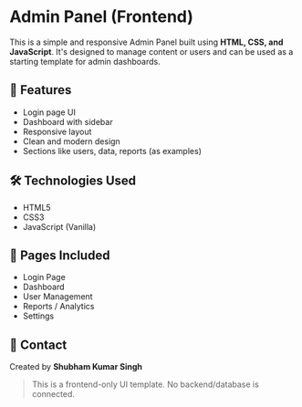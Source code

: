 # Admin Panel (Frontend)

This is a simple and responsive Admin Panel built using **HTML, CSS, and JavaScript**. It's designed to manage content or users and can be used as a starting template for admin dashboards.

## 🚀 Features

- Login page UI
- Dashboard with sidebar
- Responsive layout
- Clean and modern design
- Sections like users, data, reports (as examples)

## 🛠️ Technologies Used

- HTML5
- CSS3
- JavaScript (Vanilla)

## 📁 Pages Included

- Login Page
- Dashboard
- User Management
- Reports / Analytics
- Settings

## 📩 Contact

Created by **Shubham Kumar Singh**  


> This is a frontend-only UI template. No backend/database is connected.
